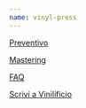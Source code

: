 ```yaml
---
name: vinyl-press
---
```


[Preventivo](https://vinilificio.github.io/)

[Mastering](https://vinilificio.github.io/mastering/)

[FAQ](https://vinilificio.github.io/faq/)

[Scrivi a Vinilificio](http://example.net/)
